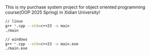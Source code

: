 This is my purchase system project for object oriented programming course(OOP 2025 Spring) in Xidian University!

```bash
// linux
g++ *.cpp --std=c++23 -o main 
./main

// windows 
g++ *.cpp --std=c++23 -o main.exe
./main.exe
```
